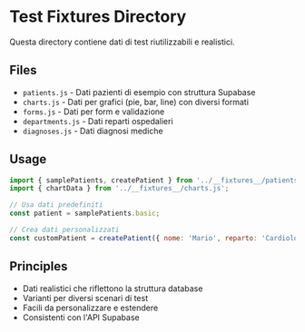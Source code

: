 # Test Fixtures Directory

Questa directory contiene dati di test riutilizzabili e realistici.

## Files

- `patients.js` - Dati pazienti di esempio con struttura Supabase
- `charts.js` - Dati per grafici (pie, bar, line) con diversi formati
- `forms.js` - Dati per form e validazione
- `departments.js` - Dati reparti ospedalieri
- `diagnoses.js` - Dati diagnosi mediche

## Usage

```javascript
import { samplePatients, createPatient } from '../__fixtures__/patients.js';
import { chartData } from '../__fixtures__/charts.js';

// Usa dati predefiniti
const patient = samplePatients.basic;

// Crea dati personalizzati
const customPatient = createPatient({ nome: 'Mario', reparto: 'Cardiologia' });
```

## Principles

- Dati realistici che riflettono la struttura database
- Varianti per diversi scenari di test
- Facili da personalizzare e estendere
- Consistenti con l'API Supabase